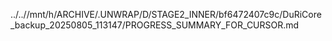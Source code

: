 ../..//mnt/h/ARCHIVE/.UNWRAP/D/STAGE2_INNER/bf6472407c9c/DuRiCore_backup_20250805_113147/PROGRESS_SUMMARY_FOR_CURSOR.md